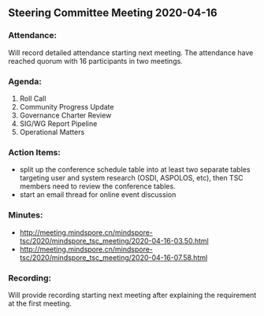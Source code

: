 ## Steering Committee Meeting 2020-04-16

### Attendance:
Will record detailed attendance starting next meeting. The attendance have
reached quorum with 16 participants in two meetings.

### Agenda:
1. Roll Call
2. Community Progress Update
3. Governance Charter Review
4. SIG/WG Report Pipeline
6. Operational Matters

### Action Items:
* split up the conference schedule table into at least two separate tables
targeting user and system research (OSDI, ASPOLOS, etc), then TSC members need
to review the conference tables.
* start an email thread for online event discussion

### Minutes:
* http://meeting.mindspore.cn/mindspore-tsc/2020/mindspore_tsc_meeting/2020-04-16-03.50.html
* http://meeting.mindspore.cn/mindspore-tsc/2020/mindspore_tsc_meeting/2020-04-16-07.58.html

### Recording:
Will provide recording starting next meeting after explaining the requirement at
the first meeting.
